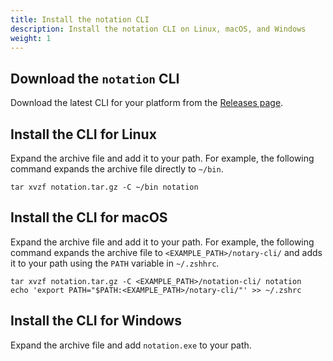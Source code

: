 ```yaml
---
title: Install the notation CLI
description: Install the notation CLI on Linux, macOS, and Windows
weight: 1
---
```


## Download the `notation` CLI 

Download the latest CLI for your platform from the [Releases page](https://github.com/notaryproject/notation/releases).

## Install the CLI for Linux

Expand the archive file and add it to your path. For example, the following command expands the archive file directly to `~/bin`.

```console
tar xvzf notation.tar.gz -C ~/bin notation
```

## Install the CLI for macOS

Expand the archive file and add it to your path. For example, the following command expands the archive file to `<EXAMPLE_PATH>/notary-cli/` and adds it to your path using the `PATH` variable in `~/.zshhrc`.

```console
tar xvzf notation.tar.gz -C <EXAMPLE_PATH>/notation-cli/ notation
echo 'export PATH="$PATH:<EXAMPLE_PATH>/notary-cli/"' >> ~/.zshrc
```

## Install the CLI for Windows

Expand the archive file and add `notation.exe` to your path.